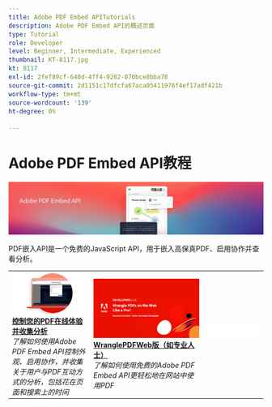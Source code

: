 ```yaml
---
title: Adobe PDF Embed APITutorials
description: Adobe PDF Embed API的概述页面
type: Tutorial
role: Developer
level: Beginner, Intermediate, Experienced
thumbnail: KT-8117.jpg
kt: 8117
exl-id: 2fef89cf-640d-4ff4-9282-070bce8bba78
source-git-commit: 2d1151c17dfcfa67aca05411976f4ef17adf421b
workflow-type: tm+mt
source-wordcount: '139'
ht-degree: 0%

---
```


# Adobe PDF Embed API教程

![PDF嵌入API横幅](../assets/pdfembedhero.jpg)

PDF嵌入API是一个免费的JavaScript API，用于嵌入高保真PDF、启用协作并查看分析。

<table style="table-layout:fixed">
<tr>
 <td>
   <a href="controlpdfexperience.md">
      <img alt="控制您的PDF在线体验并收集分析" src="assets/ControlPDF_thumb.png" />
   </a>
    <div>
   <a href="controlpdfexperience.md"><strong>控制您的PDF在线体验并收集分析</strong></a>
    </div>
    <em>了解如何使用Adobe PDF Embed API控制外观、启用协作，并收集关于用户与PDF互动方式的分析，包括花在页面和搜索上的时间</em>
    <br>
  </td>
  <td>
   <a href="https://experienceleague.adobe.com/docs/adobe-developers-live-events/events/2021/oct2021/pdf-embed-api.html">
      <img alt="WranglePDFWeb版（如专业人士）" src="assets/Wrangle_1280.png" />
   </a>
    <div>
   <a href="https://experienceleague.adobe.com/docs/adobe-developers-live-events/events/2021/oct2021/pdf-embed-api.html"><strong>WranglePDFWeb版（如专业人士）</strong></a>
    </div>
    <em>了解如何使用免费的Adobe PDF Embed API更轻松地在网站中使用PDF</em>
    <br>
  </td>
  <td>
    <img alt="间隔条" src="../assets/WhiteBanner_Placeholder.png" />
    <div>
    <br>
  </td>
</tr>
</table>

